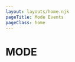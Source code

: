 ```yaml
---
layout: layouts/home.njk
pageTitle: Mode Events
pageClass: home
---
```

<h1 class="m-body__title m-body__title--home c-w">MODE</h1>
